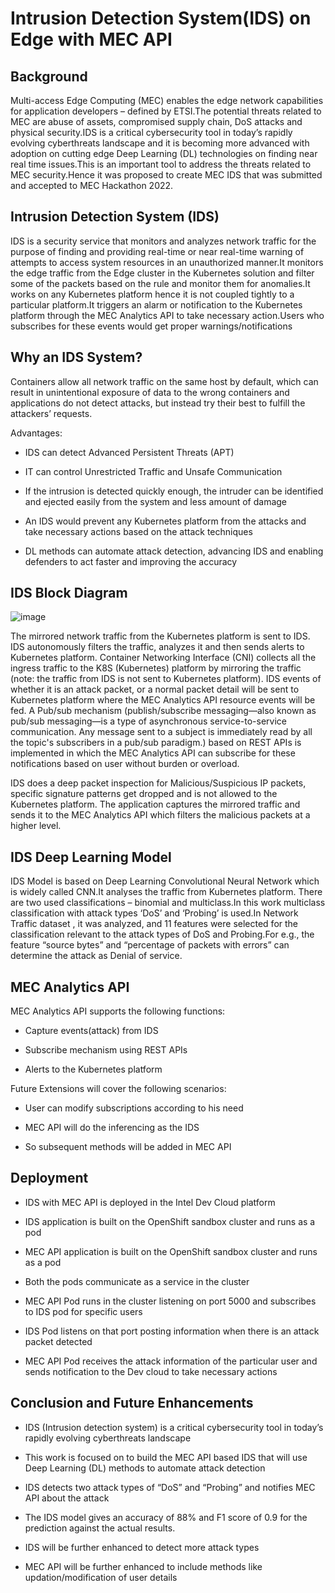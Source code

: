 
# Intrusion Detection System(IDS) on Edge with MEC API 




## Background

Multi-access Edge Computing (MEC) enables the edge network capabilities for application developers – defined by ETSI.The potential threats related to MEC are abuse of assets, compromised supply chain, DoS attacks and physical security.IDS is a critical cybersecurity tool in today’s rapidly evolving cyberthreats landscape and it is becoming more advanced with adoption on cutting edge Deep Learning (DL) technologies on finding near real time issues.This is an important tool to address the threats related to MEC security.Hence it was proposed to create MEC IDS that was submitted and accepted to MEC Hackathon 2022.










## Intrusion Detection System (IDS)

IDS is a security service that monitors and analyzes network traffic for the purpose of finding and providing real-time or near real-time warning of attempts to access system resources in an unauthorized manner.It monitors the edge traffic from the Edge cluster in the Kubernetes solution and filter some of the packets based on the rule and monitor them for anomalies.It works on any Kubernetes platform hence it is not coupled tightly to a particular platform.It triggers an alarm or notification to the Kubernetes platform through the MEC Analytics API to take necessary action.Users who subscribes for these events would get proper warnings/notifications 

## Why an IDS System?

Containers allow all network traffic on the same host by default, which can result in unintentional exposure of data to the wrong containers and  applications do not detect attacks, but instead try their best to fulfill the attackers’ requests.

Advantages:

-   IDS can detect Advanced Persistent Threats (APT)

-   IT can control Unrestricted Traffic and Unsafe Communication

-   If the intrusion is detected quickly enough, the intruder can be identified and ejected easily from the system and less amount of damage

-   An IDS would prevent any Kubernetes platform from the attacks and take necessary actions based on the attack techniques

-   DL methods can automate attack detection, advancing IDS and enabling defenders to act faster and improving the accuracy

## IDS Block Diagram

![image](https://user-images.githubusercontent.com/71922896/204537002-7c173680-ebf4-4861-bae4-a69512842bd4.png)

  
The mirrored network traffic from the Kubernetes platform is sent to IDS. IDS autonomously filters the traffic, analyzes it and then sends alerts to Kubernetes platform. Container Networking Interface (CNI) collects all the ingress traffic to the K8S (Kubernetes) platform by mirroring the traffic (note: the traffic from IDS is not sent to Kubernetes platform). IDS events of whether it is an attack packet, or a normal packet detail will be sent to Kubernetes platform where the MEC Analytics API resource events will be fed. A Pub/sub mechanism (publish/subscribe messaging—also known as pub/sub messaging—is a type of asynchronous service-to-service communication. Any message sent to a subject is immediately read by all the topic's subscribers in a pub/sub paradigm.) based on REST APIs is implemented in which the MEC Analytics API can subscribe for these notifications based on user without burden or overload. 

IDS does a deep packet inspection for Malicious/Suspicious IP packets, specific signature patterns get dropped and is not allowed to the Kubernetes platform. The application captures the mirrored traffic and sends it to the MEC Analytics API which filters the malicious packets at a higher level.



## IDS Deep Learning Model

IDS Model is based on Deep Learning Convolutional Neural Network which is widely called CNN.It analyses the traffic from Kubernetes platform. There are two used classifications – binomial and multiclass.In this work multiclass classification with attack types ‘DoS’ and ‘Probing’ is used.In Network Traffic dataset  , it was analyzed, and 11 features were selected for the classification relevant to the attack types of DoS and Probing.For e.g., the feature “source bytes” and “percentage of packets with errors” can determine the attack as Denial of service.


## MEC Analytics API 

MEC Analytics API supports the following functions:

-   Capture events(attack) from IDS

-   Subscribe mechanism using REST APIs

-   Alerts to the Kubernetes platform

Future Extensions will cover the following scenarios:

-   User can modify subscriptions according to his need

-   MEC API will do the inferencing as the IDS

-   So subsequent methods will be added in MEC API
 


## Deployment 

- IDS with MEC API is deployed in the Intel Dev Cloud platform

-   IDS application is built on the OpenShift sandbox cluster and runs as a pod

-   MEC API application is built on the OpenShift sandbox cluster and runs as a pod

-   Both the pods communicate as a service in the cluster 

-   MEC API Pod runs in the cluster listening on port 5000 and subscribes to IDS pod for specific users

-   IDS Pod listens on that port posting information when there is an attack packet detected

-   MEC API Pod receives the attack information of the particular user and sends notification to the Dev cloud to take necessary actions

## Conclusion and Future Enhancements

-   IDS (Intrusion detection system) is a critical cybersecurity tool in today’s rapidly evolving cyberthreats landscape 

-   This work is focused on to build the MEC API based IDS that will use Deep Learning (DL) methods to automate attack detection

-   IDS detects two attack types of  “DoS”  and “Probing” and notifies MEC API about the attack

-   The IDS model gives an accuracy of 88% and F1 score of 0.9 for the prediction against the actual results.

-   IDS will be further enhanced to detect more attack types 

-   MEC API will be further enhanced to include methods like updation/modification of user details 
